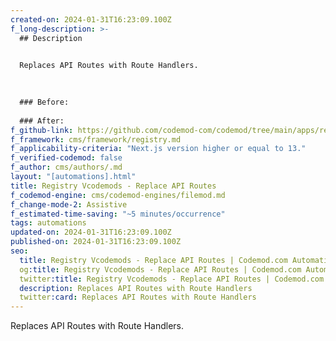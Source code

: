 ```yaml
---
created-on: 2024-01-31T16:23:09.100Z
f_long-description: >-
  ## Description
  

  Replaces API Routes with Route Handlers.
  

  
  ### Before:
  
  ### After:
f_github-link: https://github.com/codemod-com/codemod/tree/main/apps/registry/apps/registry/codemods/next/13/replace-api-routes
f_framework: cms/framework/registry.md
f_applicability-criteria: "Next.js version higher or equal to 13."
f_verified-codemod: false
f_author: cms/authors/.md
layout: "[automations].html"
title: Registry Vcodemods - Replace API Routes
f_codemod-engine: cms/codemod-engines/filemod.md
f_change-mode-2: Assistive
f_estimated-time-saving: "~5 minutes/occurrence"
tags: automations
updated-on: 2024-01-31T16:23:09.100Z
published-on: 2024-01-31T16:23:09.100Z
seo:
  title: Registry Vcodemods - Replace API Routes | Codemod.com Automations
  og:title: Registry Vcodemods - Replace API Routes | Codemod.com Automations
  twitter:title: Registry Vcodemods - Replace API Routes | Codemod.com Automations
  description: Replaces API Routes with Route Handlers
  twitter:card: Replaces API Routes with Route Handlers
---
```

Replaces API Routes with Route Handlers.